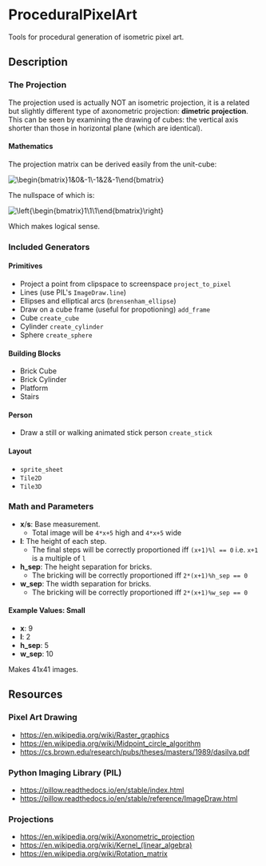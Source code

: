 # ProceduralPixelArt
Tools for procedural generation of isometric pixel art.

## Description
### The Projection
The projection used is actually NOT an isometric projection, it is a related but slightly different type of axonometric projection: **dimetric projection**.  
This can be seen by examining the drawing of cubes: the vertical axis shorter than those in horizontal plane (which are identical).  
#### Mathematics
The projection matrix can be derived easily from the unit-cube:

![\begin{bmatrix}1&0&-1\\-1&2&-1\end{bmatrix}](https://render.githubusercontent.com/render/math?math=%5Cbegin%7Bbmatrix%7D1%260%26-1%5C%5C-%5Cfrac%7B1%7D%7B2%7D%261%26-%5Cfrac%7B1%7D%7B2%7D%5Cend%7Bbmatrix%7D)

The nullspace of which is:

![\left\{\begin{bmatrix}1\\1\\1\end{bmatrix}\right\}](https://render.githubusercontent.com/render/math?math=%5Cleft%5C%7B%5Cbegin%7Bbmatrix%7D1%5C%5C1%5C%5C1%5Cend%7Bbmatrix%7D%5Cright%5C%7D)

Which makes logical sense. 

### Included Generators
#### Primitives
- Project a point from clipspace to screenspace `project_to_pixel`
- Lines (use PIL's `ImageDraw.line`)
- Ellipses and elliptical arcs (`brensenham_ellipse`)
- Draw on a cube frame (useful for propotioning) `add_frame`
- Cube `create_cube`
- Cylinder `create_cylinder`
- Sphere `create_sphere`
#### Building Blocks
- Brick Cube
- Brick Cylinder
- Platform
- Stairs
#### Person
- Draw a still or walking animated stick person `create_stick`
#### Layout
- `sprite_sheet`
- `Tile2D`
- `Tile3D`

### Math and Parameters
- **x**/**s**: Base measurement.
   - Total image will be `4*x+5` high and `4*x+5` wide
- **l**: The height of each step.
   - The final steps will be correctly proportioned iff `(x+1)%l == 0` i.e. `x+1` is a multiple of `l`
- **h_sep**: The height separation for bricks.
   - The bricking will be correctly proportioned iff `2*(x+1)%h_sep == 0`
- **w_sep**: The width separation for bricks.
   - The bricking will be correctly proportioned iff `2*(x+1)%w_sep == 0`

#### Example Values: Small
- **x**: 9
- **l**: 2
- **h_sep**: 5
- **w_sep**: 10

Makes 41x41 images.


## Resources
### Pixel Art Drawing
- https://en.wikipedia.org/wiki/Raster_graphics
- https://en.wikipedia.org/wiki/Midpoint_circle_algorithm
- https://cs.brown.edu/research/pubs/theses/masters/1989/dasilva.pdf
### Python Imaging Library (PIL)
- https://pillow.readthedocs.io/en/stable/index.html
- https://pillow.readthedocs.io/en/stable/reference/ImageDraw.html
### Projections
- https://en.wikipedia.org/wiki/Axonometric_projection
- https://en.wikipedia.org/wiki/Kernel_(linear_algebra)
- https://en.wikipedia.org/wiki/Rotation_matrix

